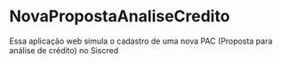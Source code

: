 # NovaPropostaAnaliseCredito
Essa aplicação web simula o cadastro de uma nova PAC (Proposta para análise de crédito) no Siscred
